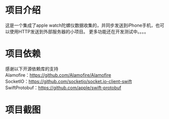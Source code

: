 #  项目介绍
这是一个集成了apple watch陀螺仪数据收集的，并同步发送到iPhone手机，也可以使用HTTP发送到外部服务器的小项目。
更多功能还在开发测试中。。。。


# 项目依赖
感谢以下开源依赖库的支持  
Alamofire：https://github.com/Alamofire/Alamofire  
SocketIO：https://github.com/socketio/socket.io-client-swift  
SwiftProtobuf：https://github.com/apple/swift-protobuf  



# 项目截图

